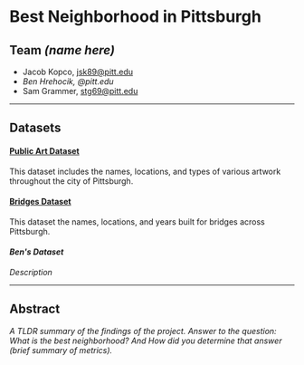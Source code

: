 # Best Neighborhood in Pittsburgh
## Team *(name here)*
- Jacob Kopco, jsk89@pitt.edu
- *Ben Hrehocik, @pitt.edu*
- Sam Grammer, stg69@pitt.edu

---

## Datasets
#### **[Public Art Dataset](https://data.wprdc.org/dataset/city-of-pittsburgh-public-art)**
This dataset includes the names, locations, and types of various artwork throughout the city of Pittsburgh.

#### **[Bridges Dataset](https://data.wprdc.org/dataset/city-of-pittsburgh-bridges)**
This dataset the names, locations, and years built for bridges across Pittsburgh.

#### ***Ben's Dataset***
*Description*

---

## Abstract
*A TLDR summary of the findings of the project. Answer to the question: What is the best neighborhood? And How did you determine that answer (brief summary of metrics).*
